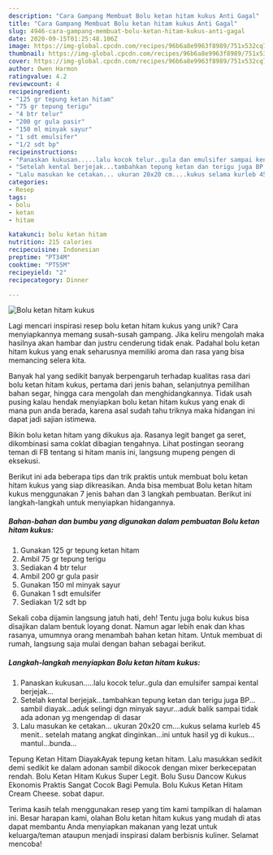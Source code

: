 ```yaml
---
description: "Cara Gampang Membuat Bolu ketan hitam kukus Anti Gagal"
title: "Cara Gampang Membuat Bolu ketan hitam kukus Anti Gagal"
slug: 4946-cara-gampang-membuat-bolu-ketan-hitam-kukus-anti-gagal
date: 2020-09-15T01:25:48.106Z
image: https://img-global.cpcdn.com/recipes/96b6a8e9963f8989/751x532cq70/bolu-ketan-hitam-kukus-foto-resep-utama.jpg
thumbnail: https://img-global.cpcdn.com/recipes/96b6a8e9963f8989/751x532cq70/bolu-ketan-hitam-kukus-foto-resep-utama.jpg
cover: https://img-global.cpcdn.com/recipes/96b6a8e9963f8989/751x532cq70/bolu-ketan-hitam-kukus-foto-resep-utama.jpg
author: Owen Harmon
ratingvalue: 4.2
reviewcount: 4
recipeingredient:
- "125 gr tepung ketan hitam"
- "75 gr tepung terigu"
- "4 btr telur"
- "200 gr gula pasir"
- "150 ml minyak sayur"
- "1 sdt emulsifer"
- "1/2 sdt bp"
recipeinstructions:
- "Panaskan kukusan.....lalu kocok telur..gula dan emulsifer sampai kental berjejak..."
- "Setelah kental berjejak...tambahkan tepung ketan dan terigu juga BP... sambil diayak...aduk selingi dgn minyak sayur...aduk balik sampai tidak ada adonan yg mengendap di dasar"
- "Lalu masukan ke cetakan... ukuran 20x20 cm....kukus selama kurleb 45 menit.. setelah matang angkat dinginkan...ini untuk hasil yg di kukus... mantul...bunda..."
categories:
- Resep
tags:
- bolu
- ketan
- hitam

katakunci: bolu ketan hitam 
nutrition: 215 calories
recipecuisine: Indonesian
preptime: "PT34M"
cooktime: "PT55M"
recipeyield: "2"
recipecategory: Dinner

---
```



![Bolu ketan hitam kukus](https://img-global.cpcdn.com/recipes/96b6a8e9963f8989/751x532cq70/bolu-ketan-hitam-kukus-foto-resep-utama.jpg)

Lagi mencari inspirasi resep bolu ketan hitam kukus yang unik? Cara menyiapkannya memang susah-susah gampang. Jika keliru mengolah maka hasilnya akan hambar dan justru cenderung tidak enak. Padahal bolu ketan hitam kukus yang enak seharusnya memiliki aroma dan rasa yang bisa memancing selera kita.

Banyak hal yang sedikit banyak berpengaruh terhadap kualitas rasa dari bolu ketan hitam kukus, pertama dari jenis bahan, selanjutnya pemilihan bahan segar, hingga cara mengolah dan menghidangkannya. Tidak usah pusing kalau hendak menyiapkan bolu ketan hitam kukus yang enak di mana pun anda berada, karena asal sudah tahu triknya maka hidangan ini dapat jadi sajian istimewa.

Bikin bolu ketan hitam yang dikukus aja. Rasanya legit banget ga seret, dikombinasi sama coklat dibagian tengahnya. Lihat postingan seorang teman di FB tentang si hitam manis ini, langsung mupeng pengen di eksekusi.


Berikut ini ada beberapa tips dan trik praktis untuk membuat bolu ketan hitam kukus yang siap dikreasikan. Anda bisa membuat Bolu ketan hitam kukus menggunakan 7 jenis bahan dan 3 langkah pembuatan. Berikut ini langkah-langkah untuk menyiapkan hidangannya.

<!--inarticleads1-->

##### Bahan-bahan dan bumbu yang digunakan dalam pembuatan Bolu ketan hitam kukus:

1. Gunakan 125 gr tepung ketan hitam
1. Ambil 75 gr tepung terigu
1. Sediakan 4 btr telur
1. Ambil 200 gr gula pasir
1. Gunakan 150 ml minyak sayur
1. Gunakan 1 sdt emulsifer
1. Sediakan 1/2 sdt bp


Sekali coba dijamin langsung jatuh hati, deh! Tentu juga bolu kukus bisa disajikan dalam bentuk loyang donat. Namun agar lebih enak dan khas rasanya, umumnya orang menambah bahan ketan hitam. Untuk membuat di rumah, langsung saja mulai dengan bahan sebagai berikut. 

<!--inarticleads2-->

##### Langkah-langkah menyiapkan Bolu ketan hitam kukus:

1. Panaskan kukusan.....lalu kocok telur..gula dan emulsifer sampai kental berjejak...
1. Setelah kental berjejak...tambahkan tepung ketan dan terigu juga BP... sambil diayak...aduk selingi dgn minyak sayur...aduk balik sampai tidak ada adonan yg mengendap di dasar
1. Lalu masukan ke cetakan... ukuran 20x20 cm....kukus selama kurleb 45 menit.. setelah matang angkat dinginkan...ini untuk hasil yg di kukus... mantul...bunda...


Tepung Ketan Hitam DiayakAyak tepung ketan hitam. Lalu masukkan sedikit demi sedikit ke dalam adonan sambil dikocok dengan mixer berkecepatan rendah. Bolu Ketan Hitam Kukus Super Legit. Bolu Susu Dancow Kukus Ekonomis Praktis Sangat Cocok Bagi Pemula. Bolu Kukus Ketan Hitam Cream Cheese. sobat dapur. 

Terima kasih telah menggunakan resep yang tim kami tampilkan di halaman ini. Besar harapan kami, olahan Bolu ketan hitam kukus yang mudah di atas dapat membantu Anda menyiapkan makanan yang lezat untuk keluarga/teman ataupun menjadi inspirasi dalam berbisnis kuliner. Selamat mencoba!
